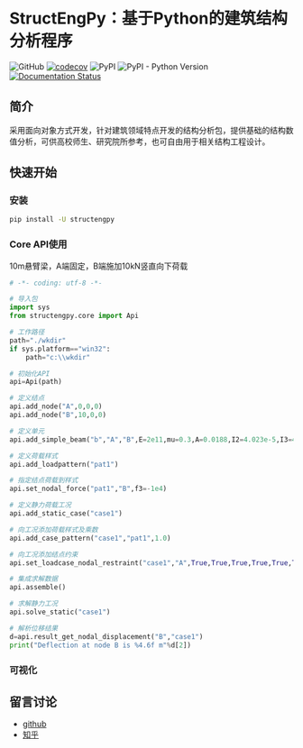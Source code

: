 # StructEngPy：基于Python的建筑结构分析程序

![GitHub](https://img.shields.io/github/license/zhuoju36/structengpy) [![codecov](https://codecov.io/gh/zhuoju36/StructEngPy/branch/master/graph/badge.svg?token=4C6a6QwvKA)](https://codecov.io/gh/zhuoju36/StructEngPy) ![PyPI](https://img.shields.io/pypi/v/structengpy) ![PyPI - Python Version](https://img.shields.io/pypi/pyversions/structengpy)
[![Documentation Status](https://readthedocs.org/projects/structengpy/badge/?version=latest)](https://structengpy.readthedocs.io/zh_CN/latest/?badge=latest)
## 简介
采用面向对象方式开发，针对建筑领域特点开发的结构分析包，提供基础的结构数值分析，可供高校师生、研究院所参考，也可自由用于相关结构工程设计。

## 快速开始
### 安装
```bash
pip install -U structengpy
```

### Core API使用

10m悬臂梁，A端固定，B端施加10kN竖直向下荷载

```python
# -*- coding: utf-8 -*-

# 导入包
import sys
from structengpy.core import Api

# 工作路径
path="./wkdir"
if sys.platform=="win32":
    path="c:\\wkdir"

# 初始化API
api=Api(path)

# 定义结点
api.add_node("A",0,0,0)
api.add_node("B",10,0,0)

# 定义单元
api.add_simple_beam("b","A","B",E=2e11,mu=0.3,A=0.0188,I2=4.023e-5,I3=4.771e-4,J=4.133e-6,rho=7.85e10)

# 定义荷载样式
api.add_loadpattern("pat1")

# 指定结点荷载到样式
api.set_nodal_force("pat1","B",f3=-1e4)

# 定义静力荷载工况
api.add_static_case("case1")

# 向工况添加荷载样式及乘数
api.add_case_pattern("case1","pat1",1.0)

# 向工况添加结点约束
api.set_loadcase_nodal_restraint("case1","A",True,True,True,True,True,True)

# 集成求解数据
api.assemble()

# 求解静力工况
api.solve_static("case1")

# 解析位移结果
d=api.result_get_nodal_displacement("B","case1")
print("Deflection at node B is %4.6f m"%d[2])
```

### 可视化


## 留言讨论
- [github](https://github.com/zhuoju36)
- [知乎](https://www.zhihu.com/people/huang-zhuo-ju)
